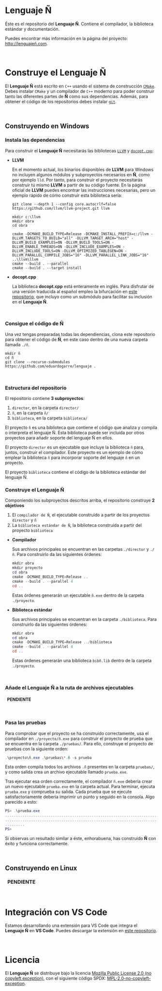 # **Lenguaje Ñ**

Éste es el repositorio del **Lenguaje Ñ**. Contiene el compilador, la biblioteca estándar y documentación.

Puedes encontrar más información en la página del proyecto: http://lenguajeñ.com.

&nbsp;

# Construye el Lenguaje Ñ

El **Lenguaje Ñ** está escrito en `C++` usando el sistema de construcción [`CMake`](https://cmake.org/). Debes instalar `CMake` y un compilador de `C++` moderno para poder construir tanto las diferentes partes de **Ñ** como sus dependencias. Además, para obtener el código de los repositorios debes instalar [`git`](https://git-scm.com/).

&nbsp;

## **Construyendo en Windows**

### **Instala las dependencias**

Para construir el **Lenguaje Ñ** necesitarás las bibliotecas [`LLVM`](https://llvm.org/) y [`docopt.cpp`](https://github.com/docopt/docopt.cpp):

- **LLVM**

    En el momento actual, los binarios disponibles de **LLVM** para Windows no incluyen algunos módulos y subproyectos necesarios en **Ñ**, como por ejemplo `lld`. Por tanto, para construir el proyecto necesitarás construir tú mismo **LLVM** a partir de su código fuente. En la página oficial de **LLVM** puedes encontrar las instrucciones necesarias, pero un ejemplo rápido de cómo construir esta biblioteca sería:

    ```powerhell
    git clone --depth 1 --config core.autocrlf=false https://github.com/llvm/llvm-project.git llvm

    mkdir c:\llvm
    mkdir obra
    cd obra

    cmake -DCMAKE_BUILD_TYPE=Release -DCMAKE_INSTALL_PREFIX=c:/llvm -DLLVM_TARGETS_TO_BUILD="all" -DLLVM_TARGET_ARCH="host" -DLLVM_BUILD_EXAMPLES=ON -DLLVM_BUILD_TOOLS=ON -DLLVM_ENABLE_THREADS=ON -DLLVM_INCLUDE_EXAMPLES=ON -DLLVM_INCLUDE_TOOLS=ON -DLLVM_OPTIMIZED_TABLEGEN=ON -DLLVM_PARALLEL_COMPILE_JOBS="16" -DLLVM_PARALLEL_LINK_JOBS="16" ..\llvm\llvm
    cmake --build . --parallel
    cmake --build . --target install
    ```

- **docopt.cpp**

    La biblioteca **docopt.cpp** está enteramente en inglés. Para disfrutar de una versión traducida al español empleo la bifurcación en [este repositorio](https://github.com/eduardogarre/docopt.cpp), que incluyo como un submódulo para facilitar su inclusión en el **Lenguaje Ñ**.

&nbsp;

### **Consigue el código de Ñ**

Una vez tengas preparadas todas las dependiencias, clona este repositorio para obtener el código de **Ñ**, en este caso dentro de una nueva carpeta llamada `./ñ`.

```powerhell
mkdir ñ
cd ñ
git clone --recurse-submodules https://github.com/eduardogarre/lenguaje .
```

&nbsp;

### **Estructura del repositorio**

El repositorio contiene **3 subproyectos**:
1) `director`, en la carpeta `director/`
1) `ñ`, en la carpeta `ñ/`
1) `biblioteca`, en la carpeta `biblioteca/`

El proyecto `ñ` es una biblioteca que contiene el código que analiza y compila o interpreta el lenguaje Ñ. Esta biblioteca puede ser incluida por otros proyectos para añadir soporte del lenguaje Ñ en ellos.

El proyecto `director` es un ejecutable que incluye la biblioteca `ñ` para, juntos, construir el compilador. Este proyecto es un ejemplo de cómo emplear la biblioteca `ñ` para incorporar soporte del lenguaje `ñ` en un proyecto.

El proyecto `biblioteca` contiene el código de la biblioteca estándar del lenguaje Ñ.

### **Construye el Lenguaje Ñ**
   
Componiendo los subproyectos descritos arriba, el repositorio construye **2 objetivos**
1) El `compilador de Ñ`, el ejecutable construido a partir de los proyectos `director` y `ñ`
1) La `biblioteca estándar de Ñ`, la biblioteca construida a partir del proyecto `biblioteca`

- **Compilador**

    Sus archivos principales se encuentran en las carpetas `./director` y `./ñ`. Para construirlo da las siguientes órdenes:

    ```powershell
    mkdir obra
    mkdir proyecto
    cd obra
    cmake -DCMAKE_BUILD_TYPE=Release ..
    cmake --build . --parallel 4
    cd ..
    ```

    Estas órdenes generarán un ejecutable `ñ.exe` dentro de la carpeta `./proyecto`.

- **Biblioteca estándar**

    Sus archivos principales se encuentran en la carpeta `./biblioteca`. Para construirlo da las siguientes órdenes:

    ```powershell
    mkdir obra
    cd obra
    cmake -DCMAKE_BUILD_TYPE=Release ../biblioteca
    cmake --build . --parallel 4
    cd ..
    ```

    Estas órdenes generarán una biblioteca `bibñ.lib` dentro de la carpeta `./proyecto`.

&nbsp;

### **Añade el Lenguaje Ñ a la ruta de archivos ejecutables**

#### &nbsp;&nbsp;PENDIENTE

&nbsp;

### **Pasa las pruebas**

Para comprobar que el proyecto se ha construido correctamente, usa el compilador en `./proyecto/ñ.exe` para construir el proyecto de prueba que se encuentra en la carpeta `./pruebas/`. Para ello, construye el proyecto de pruebas con la siguiente orden:

```powershell
.\proyecto\ñ.exe .\pruebas\*.ñ -s prueba
```

Esta orden compila todos los archivos `.ñ` presentes en la carpeta `pruebas/`, y como salida crea un archivo ejecutable llamado `prueba.exe`.

Tras ejecutar esa orden correctamente, el compilador `ñ.exe` debería crear un nuevo ejecutable `prueba.exe` en la carpeta actual. Para terminar, ejecuta `prueba.exe` y comprueba su salida. Cada prueba que se ejecute satisfactoriamente debería imprimir un punto y seguido en la consola. Algo parecido a esto:

```powershell
PS> .\prueba.exe
.............................................................................................
.............................................................................................
.........
PS> 
```

Si observas un resultado similar a éste, enhorabuena, has construido **Ñ** con éxito y funciona correctamente.

&nbsp;

## **Construyendo en Linux**

### &nbsp;&nbsp;PENDIENTE

&nbsp;

# Integración con VS Code

Estamos desarrollando una extensión para VS Code que integra el **Lenguaje Ñ** en **VS Code**. Puedes descargar la extensión en [este repositorio](https://github.com/eduardogarre/lenguaje_sintaxis_vscode).

&nbsp;

# Licencia

El **Lenguaje Ñ** se distribuye bajo la licencia [Mozilla Public License 2.0 (no copyleft exception)](https://www.mozilla.org/en-US/MPL/2.0/), con el siguiente código SPDX: [MPL-2.0-no-copyleft-exception](https://spdx.org/licenses/MPL-2.0-no-copyleft-exception.html).
